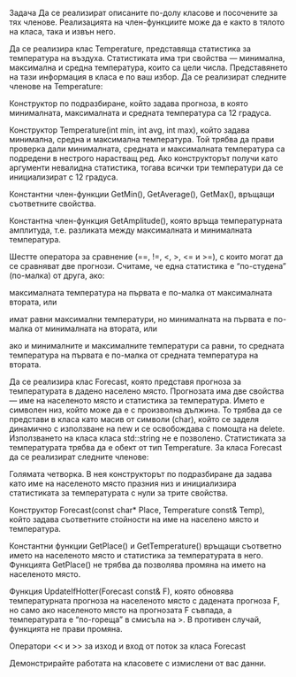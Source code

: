 Задача
Да се реализират описаните по-долу класове и посочените за тях членове. Реализацията на член-функциите може да е както в тялото на класа, така и извън него.

Да се реализира клас Temperature, представяща статистика за температура на въздуха. Статистиката има три свойства — минимална, максимална и средна температура, които са цели числа. Представянето на тази информация в класа е по ваш избор. Да се реализират следните членове на Temperature:

Конструктор по подразбиране, който задава прогноза, в която минималната, максималната и средната температура са 12 градуса.

Конструктор Temperature(int min, int avg, int max), който задава минимална, средна и максимална температура. Той трябва да прави проверка дали минималната, средната и максималната температура са подредени в нестрого нарастващ ред. Ако конструкторът получи като аргументи невалидна статистика, тогава всички три температури да се инициализират с 12 градуса.

Константни член-функции GetMin(), GetAverage(), GetMax(), връщащи съответните свойства.

Константна член-функция GetAmplitude(), която връща температурната амплитуда, т.е. разликата между максималната и минималната температура.

Шестте оператора за сравнение (==, !=, <, >, <= и >=), с които могат да се сравняват две прогнози. Считаме, че една статистика е “по-студена” (по-малка) от друга, ако:

максималната температура на първата е по-малка от максималната втората, или

имат равни максимални температури, но минималната на първата е по-малка от минималната на втората, или

ако и минималните и максималните температури са равни, то средната температура на първата е по-малка от средната температура на втората.

Да се реализира клас Forecast, която представя прогноза за температурата в дадено населено място. Прогнозата има две свойства — име на населеното място и статистика за температура. Името е символен низ, който може да е с произволна дължина. То трябва да се представи в класа като масив от символи (char), който се заделя динамично с използване на new и се освобождава с помощта на delete. Използването на класа класа std::string не е позволено. Статистиката за температурата трябва да е обект от тип Temperature. За класа Forecast да се реализират следните членове:

Голямата четворка. В нея конструкторът по подразбиране да задава като име на населеното място празния низ и инициализира статистиката за температурата с нули за трите свойства.

Конструктор Forecast(const char* Place, Temperature const& Temp), който задава съответните стойности на име на населено място и температура.

Константни функции GetPlace() и GetTemperature() връщащи съответно името на населеното място и статистика за температурата в него. Функцията GetPlace() не трябва да позволява промяна на името на населеното място.

Функция UpdateIfHotter(Forecast const& F), която обновява температурната прогноза на населеното място с дадената прогноза F, но само ако населеното място на прогнозата F съвпада, а температурата е “по-гореща” в смисъла на >. В противен случай, функцията не прави промяна.

Оператори << и >> за изход и вход от поток за класа Forecast

Демонстрирайте работата на класовете с измислени от вас данни.
